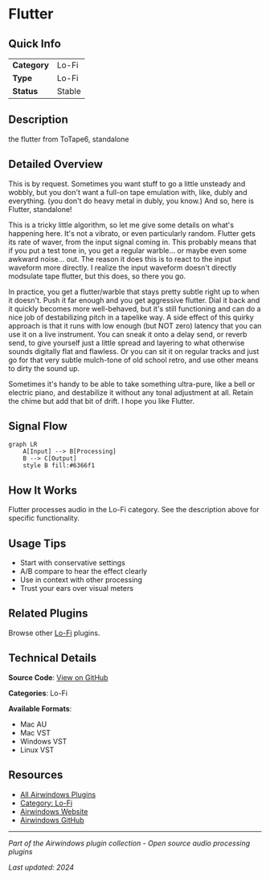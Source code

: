 # Flutter



## Quick Info

| | |
|---|---|
| **Category** | Lo-Fi |
| **Type** | Lo-Fi |
| **Status** | Stable |

## Description

the flutter from ToTape6, standalone

## Detailed Overview

This is by request. Sometimes you want stuff to go a little unsteady and wobbly, but you don't want a full-on tape emulation with, like, dubly and everything. (you don't do heavy metal in dubly, you know.) And so, here is Flutter, standalone!

This is a tricky little algorithm, so let me give some details on what's happening here. It's not a vibrato, or even particularly random. Flutter gets its rate of waver, from the input signal coming in. This probably means that if you put a test tone in, you get a regular warble… or maybe even some awkward noise… out. The reason it does this is to react to the input waveform more directly. I realize the input waveform doesn't directly modsulate tape flutter, but this does, so there you go.

In practice, you get a flutter/warble that stays pretty subtle right up to when it doesn't. Push it far enough and you get aggressive flutter. Dial it back and it quickly becomes more well-behaved, but it's still functioning and can do a nice job of destabilizing pitch in a tapelike way. A side effect of this quirky approach is that it runs with low enough (but NOT zero) latency that you can use it on a live instrument. You can sneak it onto a delay send, or reverb send, to give yourself just a little spread and layering to what otherwise sounds digitally flat and flawless. Or you can sit it on regular tracks and just go for that very subtle mulch-tone of old school retro, and use other means to dirty the sound up.

Sometimes it's handy to be able to take something ultra-pure, like a bell or electric piano, and destabilize it without any tonal adjustment at all. Retain the chime but add that bit of drift. I hope you like Flutter.

## Signal Flow

```mermaid
graph LR
    A[Input] --> B[Processing]
    B --> C[Output]
    style B fill:#6366f1
```

## How It Works

Flutter processes audio in the Lo-Fi category. See the description above for specific functionality.

## Usage Tips

- Start with conservative settings
- A/B compare to hear the effect clearly
- Use in context with other processing
- Trust your ears over visual meters


## Related Plugins

Browse other [Lo-Fi](../categories/lo-fi.md) plugins.


## Technical Details

**Source Code**: [View on GitHub](https://github.com/airwindows/airwindows/tree/master/plugins/LinuxVST/src/Flutter)

**Categories**: Lo-Fi

**Available Formats**:
- Mac AU
- Mac VST
- Windows VST
- Linux VST

## Resources

- [All Airwindows Plugins](../../README.md)
- [Category: Lo-Fi](../categories/lo-fi.md)
- [Airwindows Website](https://www.airwindows.com)
- [Airwindows GitHub](https://github.com/airwindows/airwindows)

---

*Part of the Airwindows plugin collection - Open source audio processing plugins*

*Last updated: 2024*
